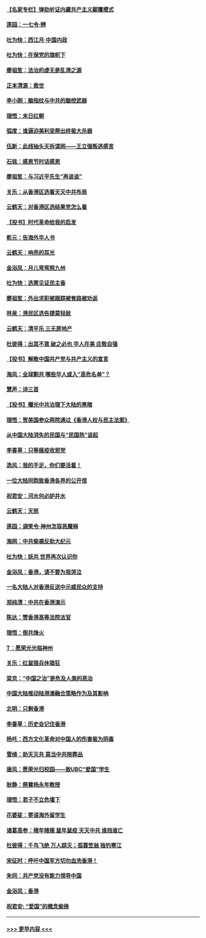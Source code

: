 #### [【名家专栏】弹劾听证内藏共产主义颠覆模式](../pages/nsc993/n11693563.md?t=12020611) 
#### [莲园：一七令‧辨](../pages/nsc993/n11692558.md?t=12020611) 
#### [吐为快：西江月·中国内政](../pages/nsc993/n11692071.md?t=12020611) 
#### [吐为快：在保党的旗帜下](../pages/nsc993/n11691188.md?t=12020611) 
#### [廖祖笙：法治的虚无是乱港之源](../pages/nsc993/n11690605.md?t=12020611) 
#### [正本清源：救世](../pages/nsc993/n11689134.md?t=12020611) 
#### [李小刚：脑指纹与中共的脑控武器](../pages/nsc993/n11688900.md?t=12020611) 
#### [理悟：末日红朝](../pages/nsc993/n11688829.md?t=12020611) 
#### [弧度：谁逼迫美利坚祭出终极大杀器](../pages/nsc993/n11688735.md?t=12020611) 
#### [伍新：此线抽头天拆谍网——王立强叛逃感言](../pages/nsc993/n11687981.md?t=12020611) 
#### [石铭：感恩节时话感恩](../pages/nsc993/n11687568.md?t=12020611) 
#### [廖祖笙：与习近平先生“再谈谈”](../pages/nsc993/n11687005.md?t=12020611) 
#### [关乐：从香港区选看天灭中共布局](../pages/nsc993/n11686647.md?t=12020611) 
#### [云鹤天：对香港区选结果党怎么看](../pages/nsc993/n11686216.md?t=12020611) 
#### [【投书】时代革命给我的启发](../pages/nsc993/n11684287.md?t=12020611) 
#### [乾元：告海外华人书](../pages/nsc993/n11684044.md?t=12020611) 
#### [云鹤天：响亮的耳光](../pages/nsc993/n11684254.md?t=12020611) 
#### [金浴凤：月儿弯弯照九州](../pages/nsc993/n11684231.md?t=12020611) 
#### [吐为快：选票见证民主香](../pages/nsc993/n11684206.md?t=12020611) 
#### [廖祖笙：外出求职被跟踪被套路被劝返](../pages/nsc993/n11683874.md?t=12020611) 
#### [林泉：港民区选告捷莫轻敌](../pages/nsc993/n11683930.md?t=12020611) 
#### [云鹤天：清平乐 三无房地产](../pages/nsc993/n11681521.md?t=12020611) 
#### [杜彼得：出其不意 破之必也 华人在美 庄敬自强](../pages/nsc993/n11679554.md?t=12020611) 
#### [【投书】解散中国共产党与共产主义的宣言](../pages/nsc993/n11679177.md?t=12020611) 
#### [海风：全球剿共 哪些华人或入“高危名单”？](../pages/nsc993/n11678617.md?t=12020611) 
#### [慧声：诗三首](../pages/nsc993/n11678848.md?t=12020611) 
#### [【投书】曝光中共治理下大陆的黑暗](../pages/nsc993/n11678674.md?t=12020611) 
#### [理悟：贺美国参众两院通过《香港人权与民主法案》](../pages/nsc993/n11678104.md?t=12020611) 
#### [从中国大陆消失的民国与“民国热”谈起](../pages/nsc993/n11678075.md?t=12020611) 
#### [李春草：只等瘟疫收邪党](../pages/nsc993/n11677308.md?t=12020611) 
#### [逸风：我的手足，你们要活着！](../pages/nsc993/n11676352.md?t=12020611) 
#### [一位大陆同胞致香港各界的公开信](../pages/nsc993/n11675761.md?t=12020611) 
#### [祝君安：河水何必妒井水](../pages/nsc993/n11675746.md?t=12020611) 
#### [云鹤天：天怒](../pages/nsc993/n11675718.md?t=12020611) 
#### [莲园：调笑令‧神州怎容恶魔祸](../pages/nsc993/n11675648.md?t=12020611) 
#### [海网：中共偷袭反助大纪元](../pages/nsc993/n11673515.md?t=12020611) 
#### [吐为快：妖共 世界再次认识你](../pages/nsc993/n11673506.md?t=12020611) 
#### [金浴凤：香港，请不要为我哭泣](../pages/nsc993/n11673248.md?t=12020611) 
#### [一名大陆人对香港反送中示威民众的支持](../pages/nsc993/n11672615.md?t=12020611) 
#### [郑纯清：中共在香港演示](../pages/nsc993/n11670539.md?t=12020611) 
#### [陈达：赞香港高等法院法官](../pages/nsc993/n11669542.md?t=12020611) 
#### [理悟：倒共烽火](../pages/nsc993/n11668844.md?t=12020611) 
#### [T：愿荣光光临神州](../pages/nsc993/n11668421.md?t=12020611) 
#### [关乐：红鼠狼兵休猖狂](../pages/nsc993/n11668378.md?t=12020611) 
#### [梁京：“中国之治”是危及人类的恶治](../pages/nsc993/n11668328.md?t=12020611) 
#### [中国大陆推动陆港澳融合策略作为及其影响](../pages/nsc993/n11668157.md?t=12020611) 
#### [北明：只剩香港](../pages/nsc993/n11668002.md?t=12020611) 
#### [李春草：历史会记住香港](../pages/nsc993/n11667927.md?t=12020611) 
#### [杨吒：西方文化革命对中国人的伤害极为阴毒](../pages/nsc993/n11664521.md?t=12020611) 
#### [雪绮：助天灭共 莫当中共陪葬品](../pages/nsc993/n11662650.md?t=12020611) 
#### [唐风：愿荣光归校园——致UBC“爱国”学生](../pages/nsc993/n11662194.md?t=12020611) 
#### [耿静：祭奠杨永年教授](../pages/nsc993/n11662514.md?t=12020611) 
#### [理悟：君子不立危墙下](../pages/nsc993/n11662172.md?t=12020611) 
#### [花婆娑：寄语海外留学生](../pages/nsc993/n11662121.md?t=12020611) 
#### [诸葛高参：猪年猪瘟 鼠年鼠疫 天灭中共 谁挡谁亡](../pages/nsc993/n11661980.md?t=12020611) 
#### [杜彼得：千鸟飞绝 万人踪灭；孤蓑笠翁 独钓寒江](../pages/nsc993/n11661170.md?t=12020611) 
#### [宋征时：呼吁中国军方切勿血洗香港！](../pages/nsc993/n11415318.md?t=12020611) 
#### [朱同：共产党没有能力领导中国](../pages/nsc993/n11660421.md?t=12020611) 
#### [金浴凤：香港](../pages/nsc993/n11660419.md?t=12020611) 
#### [祝君安: “爱国”的概念偷换](../pages/nsc993/n11659706.md?t=12020611) 

----
#### [ >>> 更早内容 <<< ](../indexes/nsc993-earlier.md)
